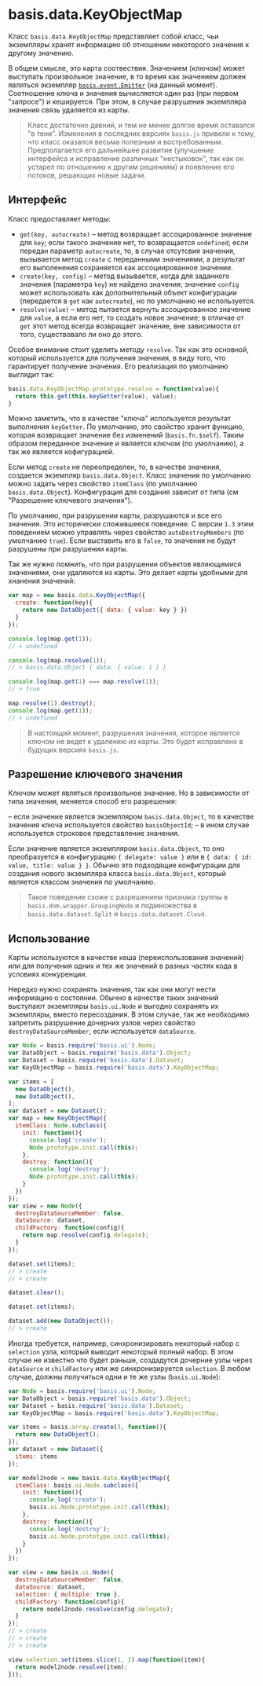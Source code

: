 # basis.data.KeyObjectMap

Класс `basis.data.KeyObjectMap` представляет собой класс, чьи экземпляры хранят информацию об отношении некоторого значения к другому значению.

В общем смысле, это карта соотвествия. Значением (ключом) может выступать произвольное значение, в то время как значением должен являться экземпляр [`basis.event.Emitter`](basis.event.md#emitter) (на данный момент). Соотношение ключа и значения вычисляется один раз (при первом "запросе") и кешируется. При этом, в случае разрушения экземпляра значения связь удаляется из карты.

> Класс достаточно давний, и тем не менее долгое время оставался "в тени". Изменения в последних версиях `basis.js` привели к тому, что класс оказался весьма полезным и востребованным. Предполагается его дальнейшее развитие (улучшение интерфейса и исправление различных "нестыковок", так как он устарел по отношению к другим решениям) и появление его потоков, решающих новые задачи.

## Интерфейс

Класс предоставляет методы:

- `get(key, autocreate)` – метод возвращает ассоцированное значение для `key`; если такого значение нет, то возвращается `undefined`; если передан параметр `autocreate`, то, в случае отсутсвия значения, вызывается метод `create` с переданными значениями, а результат его выполенения сохраняется как ассоциированное значение.
- `create(key, config)` – метод вызывается, когда для заданного значения (параметра `key`) не найдено значения; значение `config` может использовать как дополнительный объект конфигурации (передается в `get` как `autocreate`), но по умолчанию не используется.
- `resolve(value)` – метод пытается вернуть ассоцированное значение для `value`, а если его нет, то создать новое значение; в отличае от `get` этот метод всегда возвращает значение, вне зависимости от того, существовало ли оно до этого.

Особое внимание стоит уделить методу `resolve`. Так как это основной, который используется для получения значения, в виду того, что гарантирует получение значения. Его реализация по умолчанию выглядит так:

```js
basis.data.KeyObjectMap.prototype.resolve = function(value){
  return this.get(this.keyGetter(value), value);
}
```

Можно заметить, что в качестве "ключа" используется результат выполнения `keyGetter`. По умолчанию, это свойство хранит функцию, которая возвращает значение без изменений (`basis.fn.$self`). Таким образом переданное значение и является ключом (по умолчанию), а так же является кофигурацией.

Если метод `create` не переопределен, то, в качестве значения, создается экземпляр `basis.data.Object`. Класс значения по умолчанию можно задать через свойство `itemClass` (по умолчанию `basis.data.Object`). Конфигурация для создания зависит от типа (см "Разрешение ключевого значения").

По умолчанию, при разрушении карты, разрушаются и все его значения. Это исторически сложившееся поведение. С версии `1.3` этим поведением можно управлять через свойство `autoDestroyMembers` (по умолчанию `true`). Если выставить его в `false`, то значения не будут разрушены при разрушении карты.

Так же нужно помнить, что при разрушении объектов являющимися значениями, они удаляются из карты. Это делает карты удобными для хнанения значений:

```js
var map = new basis.data.KeyObjectMap({
  create: function(key){
    return new DataObject({ data: { value: key } })
  }
});

console.log(map.get(1));
// > undefined

console.log(map.resolve(1));
// > basis.data.Object { data: { value: 1 } }

console.log(map.get(1) === map.resolve(1));
// > true

map.resolve(1).destroy();
console.log(map.get(1));
// > undefined
```

> В настоящий момент, разрушения значения, которое является ключом не ведет к удалению из карты. Это будет исправлено в будущих версиях `basis.js`.

## Разрешение ключевого значения

Ключом может являться произвольное значение. Но в зависимости от типа значения, меняется способ его разрешения:

– если значение является экземпляром `basis.data.Object`, то в качестве значения ключа используется свойство `basisObjectId`;
– в ином случае используется строковое представление значения.

Если значение является экземпляром `basis.data.Object`, то оно преобразуется в конфигурацию `{ delegate: value }` или в `{ data: { id: value, title: value } }`. Обычно это подходящие конфигурации для создания нового экземпляра класса `basis.data.Object`, который является классом значения по умолчанию.

> Такое поведение схоже с разрешением признака группы в `basis.dom.wrapper.GroupingNode` и подмножества в `basis.data.dataset.Split` и `basis.data.dataset.Cloud`.

## Использование

Карты используются в качестве кеша (переиспользования значений) или для получения одних и тех же значений в разных частях кода в условиях конкуренции.

Нередко нужно сохранять значения, так как они могут нести информацию о состоянии. Обычно в качестве таких значений выступают экземпляры `basis.ui.Node` и выгодно сохранять их экземпляры, вместо пересоздания. В этом случае, так же необходимо запретить разрушение дочерних узлов через свойство `destroyDataSourceMember`, если используется `dataSource`.

```js
var Node = basis.require('basis.ui').Node;
var DataObject = basis.require('basis.data').Object;
var Dataset = basis.require('basis.data').Dataset;
var KeyObjectMap = basis.require('basis.data').KeyObjectMap;

var items = [
  new DataObject(),
  new DataObject(),
];
var dataset = new Dataset();
var map = new KeyObjectMap({
  itemClass: Node.subclass({
    init: function(){
      console.log('create');
      Node.prototype.init.call(this);
    },
    destroy: function(){
      console.log('destroy');
      Node.prototype.init.call(this);
    }
  })
});
var view = new Node({
  destroyDataSourceMember: false,
  dataSource: dataset,
  childFactory: function(config){
    return map.resolve(config.delegate);
  }
});

dataset.set(items);
// > create
// > create

dataset.clear();

dataset.set(items);

dataset.add(new DataObject());
// > create
```

Иногда требуется, например, синхронизировать некоторый набор с `selection` узла, который выводит некоторый полный набор. В этом случае не известно что будет раньше, создадутся дочерние узлы через `dataSource` и `childFactory` или же синхронизируется `selection`. В любом случае, должны получиться одни и те же узлы (`basis.ui.Node`):

```js
var Node = basis.require('basis.ui').Node;
var DataObject = basis.require('basis.data').Object;
var Dataset = basis.require('basis.data').Dataset;
var KeyObjectMap = basis.require('basis.data').KeyObjectMap;

var items = basis.array.create(3, function(){
  return new DataObject();
});
var dataset = new Dataset({
  items: items
});

var model2node = new basis.data.KeyObjectMap({
  itemClass: basis.ui.Node.subclass({
    init: function(){
      console.log('create');
      basis.ui.Node.prototype.init.call(this);
    },
    destroy: function(){
      console.log('destroy');
      basis.ui.Node.prototype.init.call(this);
    }
  })
});

var view = new basis.ui.Node({
  destroyDataSourceMember: false,
  dataSource: dataset,
  selection: { multiple: true },
  childFactory: function(config){
    return model2node.resolve(config.delegate);
  }
});
// > create
// > create
// > create

view.selection.set(items.slice(1, 2).map(function(item){
  return model2node.resolve(item);
}));
```

